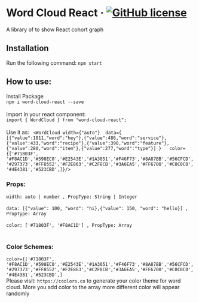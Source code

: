 # Word Cloud React &middot; [![GitHub license](https://img.shields.io/badge/license-MIT-blue.svg)](https://github.com/sazzadsazib/cohort-react-graph/blob/master/LICENSE)
A library of to show React cohort graph
## Installation
Run the following command:
`npm start`

## How to use:
Install Package<br/>
``npm i word-cloud-react --save``
<br/><br/>
import in your react component: <br/>
``import { WordCloud } from "word-cloud-react";``
<br/><br/>
Use it as:
`` <WordCloud
        width={"auto"} 
        data={
        [{"value":1811,"word":"hey"},{"value":486,"word":"service"},{"value":433,"word":"recipe"},{"value":390,"word":"feature"},{"value":280,"word":"item"},{"value":277,"word":"type"}]
        }  
        color={['#71803F', '#F8AC1D','#598EC0','#E2543E','#1A3051','#F46F73','#8A87BB','#56CFCD','#297373','#FF8552','#F2E863','#C2F8CB','#3A6EA5','#FF6700','#C0C0C0','#4E4381','#523CBD',]}/>``
        

### Props:
 ``width: auto | number , PropType: String | Integer``<br/><br/>
 ``data: [{"value": 100, "word": "hi},{"value": 150, "word": "hello}] , PropType: Array``<br/><br/>
 ``color: ['#71803F', '#F8AC1D'] , PropType: Array``<br/><br/>
 

### Color Schemes:
``color={['#71803F', '#F8AC1D','#598EC0','#E2543E','#1A3051','#F46F73','#8A87BB','#56CFCD','#297373','#FF8552','#F2E863','#C2F8CB','#3A6EA5','#FF6700','#C0C0C0','#4E4381','#523CBD',]``
<br/>
Please visit: `https://coolors.co` to generate your color theme for word cloud. More you add color to the array more different color will appear randomly

